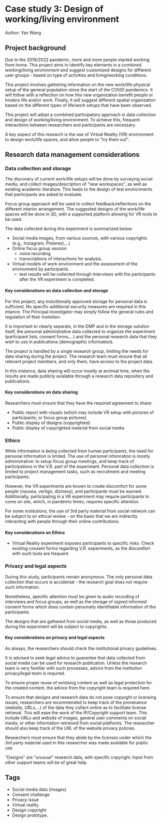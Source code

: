 # Case study 3: Design of working/living environment 

Author: Yan Wang 

## Project background

Due to the 2019/2022 pandemic, more and more people started working from home. This project aims to identify key elements in a combined working/living environment and suggest customized designs for different user groups - based on type of activities and living/working conditions.

This project involves gathering information on the new work/life physical setup of the general population since the start of the COVID pandemics. It will follow with a reflection on how this new organization benefit people or hinders life and/or work. Finally, it will suggest different spatial organization based on the different types of life/work setups that have been observed.

This project will adopt a combined participatory approach in data collection and design of working/living environment. To achieve this, frequent interactions between researchers and participants are necessary.

A key aspect of this research is the use of Virtual Reality (VR) environment to design work/life spaces, and allow people to "try them out". 

## Research data management considerations

### Data collection and storage

The discovery of current work/life setups will be done by surveying social media, and collect images/description of "new workspaces", as well as existing academic literature. This leads to the design of test environments that participants are asked to evaluate.

Focus group approach will be used to collect feedback/reflections on the different interior arrangement. The suggested designs of the work/life spaces will be done in 3D, with a supported platform allowing for VR tools to be used. 

The data collected during this experiment is summarized below:
- Social media images, from various sources, with various copyrights (e.g., Instagram, Pinterest,...)
- Online focus group session
  -   voice recording
  -   transcriptions of interactions for analysis.
- Virtual models of work environment and the assessment of the environment by participants.
  -  test results will be collected through interviews with the participants after the VR experiment is completed.

#### Key considerations on data collection and storage

For this project, any instutitonally approved storage for personal data is sufficient. No specific additional security measures are required in this intance. The Principal investigator may simply follow the general rules and regulation of their insitution.

It is important to clearly separate, in the DMP and in the storage solution itself, the personal administrative data collected to organize the experiment (participant lists, consent forms,...) and the personal research data that they wish to use in publications (demographic information).

The project is handled by a single research group, limiting the needs for data sharing during the project. The research team must ensure that all relevant project members, and only them, have access to the project data.

In this instance, data sharing will occur mostly at archival time, when the results are made publicly avialable through a research data repository and publications. 

#### Key considerations on data sharing

Researchers must ensure that they have the required agreement to share: 
- Public report with visuals (which may include VR setup with pictures of participants, or focus group pictures)
- Public display of designs (copyrighted)
- Public display of copyrighted material from social media

### Ethics 

While information is being collected from human participants, the need for personal information is limited. The use of personal infomration is mostly administrative: to setup focus group meetings, and keep track of participations in the V.R. part of the experiment. Personal data collection is limited to project management tasks, such as recruitment and meeting participants. 

However, the VR experiments are known to create discomfort for some people (nausea, vertigo, diziness), and participants must be warned. Additionally, participating in a VR experiment may require participants to come on site, which, in pandemic times, requires specific attention. 

For some institutions, the use of 3rd party material from social network can be subject to an ethical review - on the basis that we are indirectly interacting with people through their online contributions.  

#### Key considerations on Ethics

- Virtual Reality experiment exposes participants to specific risks. Check existing consent forms regarding V.R. experiments, as the discomfort with such tools are frequent.

### Privacy and legal aspects

During this study, participants remain anonymous. The only personal data collection that occurs is accidental - the research goal does not require such information.

Nonetheless, specific attention must be given to audio recording of interviews and focus groups, as well as the storage of signed informed consent forms which does contain personally identifiable information of the participants.

The designs that are gathered from social media, as well as those produced during the experiment will be subject to copyrights.

#### Key considerations on privacy and legal aspects

As always, the researchers should check the institutional privacy guidelines.

It is advised to seek legal advice to guarantee that data collected from social media can be used for research publication. Unless the research team is very familiar with such processes, advice from the institution privacy/legal team is required. 

To ensure proper reuse of existsing content as well as legal protection for the created content, the advice from the copyright team is required here.  

To ensure that designs and research data do not pose copyrght or licensing issues, researchers are recommended to keep track of the provenance (website, URLs,...) of the data they collect online as to facilitate license retrieval. This will ease the work of the IP/Copyright support team. This include URLs and website of images, general user comments on social media, or other information retrieved from social platforms. The researcher should also keep track of the URL of the website privacy policies.

Researchers must ensure that they abide by the licenses under which the 3rd party material used in this researcher was made available for public use.

"Designs" are "unusual" research data, with specific copyright. Input from other support teams will be of great help.


## Tags 
- Social media data (images)
- Consent challenge
- Privacy issue
- Virtual reality
- Design copyright
- Design prototype. 


